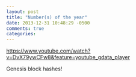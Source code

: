 ```yaml
---
layout: post
title: "Number(s) of the year"
date: 2013-12-31 10:48:29 -0500
comments: true
categories: 
---
```


https://www.youtube.com/watch?v=DvX79ywCFw8&feature=youtube_gdata_player

Genesis block hashes!
